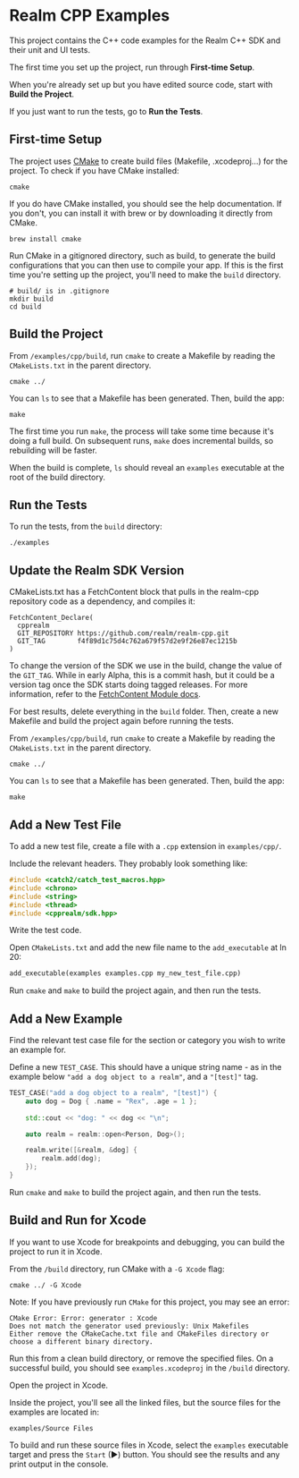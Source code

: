 # Realm CPP Examples

This project contains the C++ code examples for the Realm C++ SDK and 
their unit and UI tests.

The first time you set up the project, run through **First-time Setup**. 

When you're already set up but you have edited source code, start with 
**Build the Project**.

If you just want to run the tests, go to **Run the Tests**.

## First-time Setup

The project uses [CMake](https://cmake.org/) to create build files (Makefile, .xcodeproj...) for the 
project. To check if you have CMake installed:

```shell
cmake
```

If you do have CMake installed, you should see the help documentation. If 
you don't, you can install it with brew or by downloading it directly from CMake.

```shell
brew install cmake
```

Run CMake in a gitignored directory, such as build, to generate the build 
configurations that you can then use to compile your app. If this is the
first time you're setting up the project, you'll need to make the `build` 
directory.

```shell
# build/ is in .gitignore
mkdir build
cd build
```

## Build the Project

From `/examples/cpp/build`, run `cmake` to create a Makefile by reading the 
`CMakeLists.txt` in the parent directory.

```shell
cmake ../
```

You can `ls` to see that a Makefile has been generated. Then, build the app:

```shell
make
```

The first time you run `make`, the process will take some time because it's
doing a full build. On subsequent runs, `make` does incremental builds, so
rebuilding will be faster.

When the build is complete, `ls` should reveal an `examples` executable
at the root of the build directory.

## Run the Tests

To run the tests, from the `build` directory:

```shell
./examples
```

## Update the Realm SDK Version

CMakeLists.txt has a FetchContent block that pulls in the realm-cpp repository
code as a dependency, and compiles it:

```shell
FetchContent_Declare(
  cpprealm
  GIT_REPOSITORY https://github.com/realm/realm-cpp.git
  GIT_TAG        f4f89d1c75d4c762a679f57d2e9f26e87ec1215b
)
```

To change the version of the SDK we use in the build, change the value
of the `GIT_TAG`. While in early Alpha, this is a commit hash, but it could 
be a version tag once the SDK starts doing tagged releases. For more 
information, refer to the 
[FetchContent Module docs](https://cmake.org/cmake/help/latest/module/FetchContent.html).

For best results, delete everything in the `build` folder. Then, create
a new Makefile and build the project again before running the tests.

From `/examples/cpp/build`, run `cmake` to create a Makefile by reading the 
`CMakeLists.txt` in the parent directory.

```shell
cmake ../
```

You can `ls` to see that a Makefile has been generated. Then, build the app:

```shell
make
```

## Add a New Test File

To add a new test file, create a file with a `.cpp` extension in `examples/cpp/`.

Include the relevant headers. They probably look something like:

```cpp
#include <catch2/catch_test_macros.hpp>
#include <chrono>
#include <string>
#include <thread>
#include <cpprealm/sdk.hpp>
```

Write the test code.

Open `CMakeLists.txt` and add the new file name to the `add_executable` at ln 20:

```txt
add_executable(examples examples.cpp my_new_test_file.cpp)
```

Run `cmake` and `make` to build the project again, and then run the tests.

## Add a New Example

Find the relevant test case file for the section or category you wish to write
an example for.

Define a new `TEST_CASE`. This should have a unique string name - as in the 
example below `"add a dog object to a realm"`, and a `"[test]"` tag.

```cpp
TEST_CASE("add a dog object to a realm", "[test]") {
    auto dog = Dog { .name = "Rex", .age = 1 };
    
    std::cout << "dog: " << dog << "\n";

    auto realm = realm::open<Person, Dog>();

    realm.write([&realm, &dog] {
        realm.add(dog);
    });
}
```

Run `cmake` and `make` to build the project again, and then run the tests.

## Build and Run for Xcode

If you want to use Xcode for breakpoints and debugging, you can build 
the project to run it in Xcode. 

From the `/build` directory, run CMake with a `-G Xcode` flag:

```shell
cmake ../ -G Xcode
```

Note: If you have previously run `CMake` for this project, you may see an
error:

```shell
CMake Error: Error: generator : Xcode
Does not match the generator used previously: Unix Makefiles
Either remove the CMakeCache.txt file and CMakeFiles directory or choose a different binary directory.
```

Run this from a clean build directory, or remove the specified files. On a 
successful build, you should see `examples.xcodeproj` in the `/build` directory.

Open the project in Xcode.

Inside the project, you'll see all the linked files, but the source files 
for the examples are located in:

`examples/Source Files`

To build and run these source files in Xcode, select the `examples` executable
target and press the `Start` (▶) button. You should see the results and any
print output in the console.
